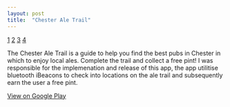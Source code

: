```yaml
---
layout: post
title:  "Chester Ale Trail"
---
```


[1](/images/projects/aletrail/1.png)
[2](/images/projects/aletrail/2.png)
[3](/images/projects/aletrail/3.png)
[4](/images/projects/aletrail/4.png)

The Chester Ale Trail is a guide to help you find the best pubs in Chester in which to enjoy local ales. Complete the trail and collect a free pint! I was responsible for the implemenation and release of this app, the app utilitise bluetooth iBeacons to check into locations on the ale trail and subsequently earn the user a free pint.

<a href="https://play.google.com/store/apps/details?id=uk.co.footsqueek.chesteraletrail&hl=en">View on Google Play</a>

